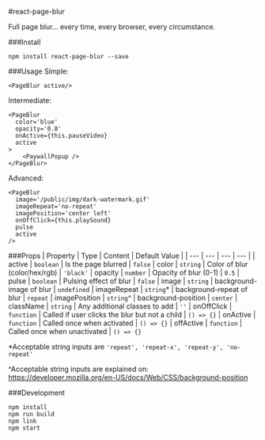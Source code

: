#react-page-blur

Full page blur... every time, every browser, every circumstance.


###Install

```
npm install react-page-blur --save
```

###Usage
Simple:
```
<PageBlur active/>
```
Intermediate:
```
<PageBlur
  color='blue'
  opacity='0.8'
  onActive={this.pauseVideo}
  active
>
    <PaywallPopup />
</PageBlur>
```
Advanced:
```
<PageBlur
  image='/public/img/dark-watermark.gif'
  imageRepeat='no-repeat'
  imagePosition='center left'
  onOffClick={this.playSound}
  pulse
  active
/>
```

###Props
| Property | Type | Content  | Default Value |
| --- | --- | --- | --- |
| active | `boolean` | Is the page blurred | `false`
| color | `string` | Color of blur (color/hex/rgb) | `'black'`
| opacity | `number` | Opacity of blur (0-1) | `0.5`
| pulse | `boolean` | Pulsing effect of blur | `false`
| image | `string` | background-image of blur | `undefined`
| imageRepeat | `string`* | background-repeat of blur | `repeat`
| imagePosition | `string`^ | background-position | `center`
| className | `string` | Any additional classes to add | `''`
| onOffClick | `function` | Called if user clicks the blur but not a child | `() => {}`
| onActive | `function` | Called once when activated | `() => {}`
| offActive | `function` | Called once when unactivated | `() => {}`

*Acceptable string inputs are `'repeat', 'repeat-x', 'repeat-y', 'no-repeat'`

^Acceptable string inputs are explained on: https://developer.mozilla.org/en-US/docs/Web/CSS/background-position

###Development
```
npm install
npm run build
npm link
npm start
```


